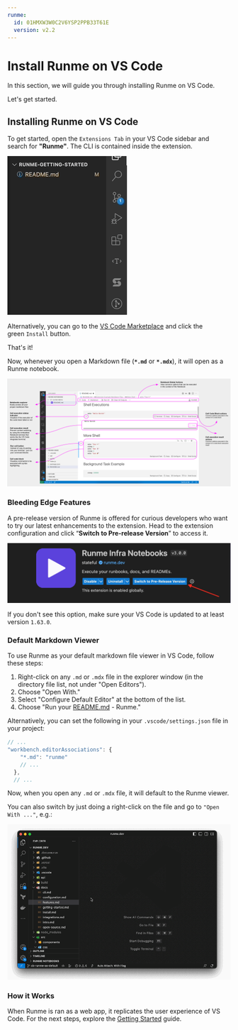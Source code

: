 ```yaml
---
runme:
  id: 01HMXW3W0C2V6YSP2PPB33T61E
  version: v2.2
---
```


# Install Runme on VS Code

In this section, we will guide you through installing Runme on VS Code.

Let's get started.

## **Installing Runme on VS Code**

To get started, open the `Extensions Tab` in your VS Code sidebar and search for **"Runme"**. The CLI is contained inside the extension.


![install runme gif](../../static/img/install.gif)

Alternatively, you can go to the [VS Code Marketplace](https://marketplace.visualstudio.com/items?itemName=stateful.runme) and click the green `Install` button.

That's it!

Now, whenever you open a Markdown file (**`*.md`** or **`*.mdx`**), it will open as a Runme notebook.

![Overview of Runme for VS Code](../../static/img/runme-for-vscode.png)

### **Bleeding Edge Features**

A pre-release version of Runme is offered for curious developers who want to try our latest enhancements to the extension. Head to the extension configuration and click “**Switch to Pre-release Version**” to access it.


![Find runme in VS Codet](../../static/img/bleed-edge-feature.png)

[](https://docs.runme.dev/installation/installrunme#default-markdown-viewer)

If you don't see this option, make sure your VS Code is updated to at least version `1.63.0`.

### **Default Markdown Viewer**

To use Runme as your default markdown file viewer in VS Code, follow these steps:

1. Right-click on any `.md` or `.mdx` file in the explorer window (in the directory file list, not under "Open Editors").
2. Choose "Open With."
3. Select "Configure Default Editor" at the bottom of the list.
4. Choose "Run your [README.md](http://readme.md/) - Runme."

Alternatively, you can set the following in your `.vscode/settings.json` file in your project:

```javascript {"id":"01HMXWAXX8WA6KTQPG7QNR43MV"}
// ...
"workbench.editorAssociations": {
    "*.md": "runme"
    // ...
  },
  // ...
```

Now, when you open any `.md` or `.mdx` file, it will default to the Runme viewer.

You can also switch by just doing a right-click on the file and go to `"Open With ..."`, e.g.:

![Find runme in vs code](../../static/img/switch-notebook-viewers.gif)

### **How it Works**

When Runme is ran as a web app, it replicates the user experience of VS Code. For the next steps, explore the [Getting Started](https://docs.runme.dev/getting-started) guide.
